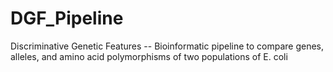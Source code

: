 # DGF_Pipeline
Discriminative Genetic Features -- Bioinformatic pipeline to compare genes, alleles, and amino acid polymorphisms of two populations of E. coli
